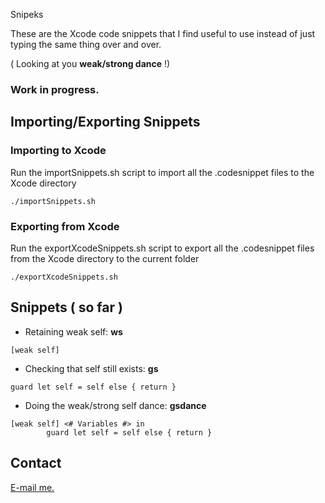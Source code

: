 Snipeks

These are the Xcode code snippets that I find useful to use instead of just typing the same thing over and over. 


( Looking at you **weak/strong dance** !)


### Work in progress.

## Importing/Exporting Snippets

### Importing to Xcode

Run the importSnippets.sh script to import all the .codesnippet files to the Xcode directory

```
./importSnippets.sh
```

### Exporting from Xcode

Run the exportXcodeSnippets.sh script to export all the .codesnippet files from the Xcode directory to the current folder

```
./exportXcodeSnippets.sh
```


## Snippets ( so far )

- Retaining weak self: **ws**

 
```
[weak self]
```
 
- Checking that self still exists: **gs**

```
guard let self = self else { return }
```

- Doing the weak/strong self dance: **gsdance**

```
[weak self] <# Variables #> in
        guard let self = self else { return }
```

## Contact

[E-mail me.](mailto:mrpcalcantara@gmail.com)
